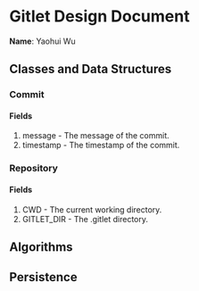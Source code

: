# Gitlet Design Document

**Name**: Yaohui Wu

## Classes and Data Structures

### Commit

#### Fields

1. message - The message of the commit.
2. timestamp - The timestamp of the commit.


### Repository

#### Fields

1. CWD - The current working directory.
2. GITLET_DIR - The .gitlet directory.


## Algorithms

## Persistence

